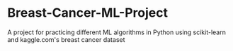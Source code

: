 # Breast-Cancer-ML-Project
A project for practicing different ML algorithms in Python using scikit-learn and kaggle.com's breast cancer dataset
